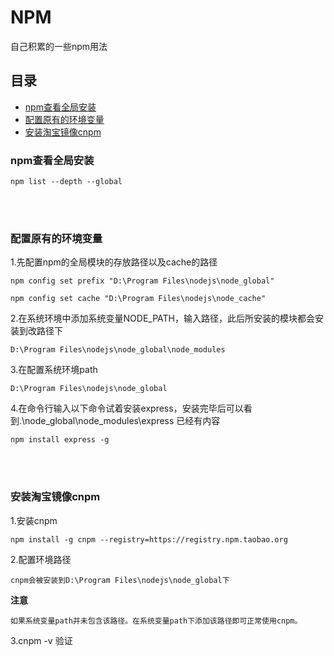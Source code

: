 # NPM

自己积累的一些npm用法

## 目录

* [npm查看全局安装](#npm查看全局安装)
* [配置原有的环境变量](#配置原有的环境变量)
* [安装淘宝镜像cnpm](#安装淘宝镜像cnpm)


### npm查看全局安装

    npm list --depth --global
<br>
<br>

### 配置原有的环境变量

1.先配置npm的全局模块的存放路径以及cache的路径

    npm config set prefix "D:\Program Files\nodejs\node_global"

	npm config set cache "D:\Program Files\nodejs\node_cache"   


2.在系统环境中添加系统变量NODE_PATH，输入路径，此后所安装的模块都会安装到改路径下

    D:\Program Files\nodejs\node_global\node_modules

3.在配置系统环境path

	D:\Program Files\nodejs\node_global


4.在命令行输入以下命令试着安装express，安装完毕后可以看到.\node_global\node_modules\express 已经有内容

	npm install express -g

<br>
<br>

### 安装淘宝镜像cnpm

1.安装cnpm

	npm install -g cnpm --registry=https://registry.npm.taobao.org

2.配置环境路径

	cnpm会被安装到D:\Program Files\nodejs\node_global下


**注意**

	如果系统变量path并未包含该路径。在系统变量path下添加该路径即可正常使用cnpm。

3.cnpm -v 验证

